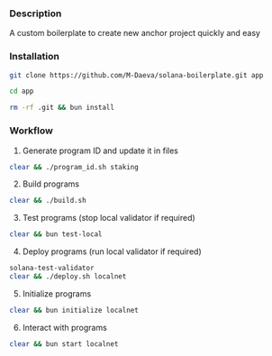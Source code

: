 ### Description

A custom boilerplate to create new anchor project quickly and easy


### Installation

```sh
git clone https://github.com/M-Daeva/solana-boilerplate.git app
```
```sh
cd app
```
```sh
rm -rf .git && bun install
```

### Workflow

1. Generate program ID and update it in files
```sh
clear && ./program_id.sh staking
```

2. Build programs
```sh
clear && ./build.sh
```

3. Test programs (stop local validator if required)
```sh
clear && bun test-local
```

4. Deploy programs (run local validator if required)
```sh
solana-test-validator
clear && ./deploy.sh localnet
```

5. Initialize programs
```sh
clear && bun initialize localnet
```

6. Interact with programs
```sh
clear && bun start localnet
```
